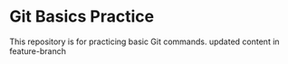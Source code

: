# Git Basics Practice
This repository is for practicing basic Git commands.
updated content in feature-branch
